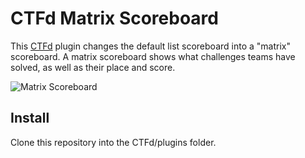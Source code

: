 # CTFd Matrix Scoreboard

This [CTFd](https://github.com/CTFd/CTFd) plugin changes the default list scoreboard into a "matrix" scoreboard.
A matrix scoreboard shows what challenges teams have solved, as well as their place and score.

![Matrix Scoreboard](https://raw.githubusercontent.com/ColdHeat/ctfd-matrix-scoreboard-plugin/master/screenshot.png)

## Install

Clone this repository into the CTFd/plugins folder.


